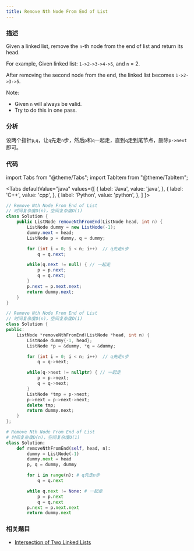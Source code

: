 ```yaml
---
title: Remove Nth Node From End of List
---
```


### 描述

Given a linked list, remove the `n`-th node from the end of list and return its head.

For example, Given linked list: `1->2->3->4->5`, and `n` = 2.

After removing the second node from the end, the linked list becomes `1->2->3->5`.

Note:

- Given `n` will always be valid.
- Try to do this in one pass.

### 分析

设两个指针`p`,`q`，让`q`先走`n`步，然后`p`和`q`一起走，直到`q`走到尾节点，删除`p->next`即可。

### 代码

import Tabs from "@theme/Tabs";
import TabItem from "@theme/TabItem";

<Tabs
defaultValue="java"
values={[
{ label: 'Java', value: 'java', },
{ label: 'C++', value: 'cpp', },
{ label: 'Python', value: 'python', },
]
}>
<TabItem value="java">

```java
// Remove Nth Node From End of List
// 时间复杂度O(n)，空间复杂度O(1)
class Solution {
    public ListNode removeNthFromEnd(ListNode head, int n) {
        ListNode dummy = new ListNode(-1);
        dummy.next = head;
        ListNode p = dummy, q = dummy;

        for (int i = 0; i < n; i++)  // q先走n步
            q = q.next;

        while(q.next != null) { // 一起走
            p = p.next;
            q = q.next;
        }
        p.next = p.next.next;
        return dummy.next;
    }
}
```

</TabItem>
<TabItem value="cpp">

```cpp
// Remove Nth Node From End of List
// 时间复杂度O(n)，空间复杂度O(1)
class Solution {
public:
    ListNode *removeNthFromEnd(ListNode *head, int n) {
        ListNode dummy{-1, head};
        ListNode *p = &dummy, *q = &dummy;

        for (int i = 0; i < n; i++)  // q先走n步
            q = q->next;

        while(q->next != nullptr) { // 一起走
            p = p->next;
            q = q->next;
        }
        ListNode *tmp = p->next;
        p->next = p->next->next;
        delete tmp;
        return dummy.next;
    }
};
```

</TabItem>
<TabItem value="python">

```python
# Remove Nth Node From End of List
# 时间复杂度O(n)，空间复杂度O(1)
class Solution:
    def removeNthFromEnd(self, head, n):
        dummy = ListNode(-1)
        dummy.next = head
        p, q = dummy, dummy

        for i in range(n): # q先走n步
            q = q.next

        while q.next != None: # 一起走
            p = p.next
            q = q.next
        p.next = p.next.next
        return dummy.next
```

</TabItem>
</Tabs>

### 相关题目

- [Intersection of Two Linked Lists](intersection-of-two-linked-lists.md)
